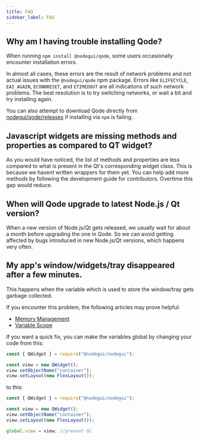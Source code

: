 ```yaml
---
title: FAQ
sidebar_label: FAQ
---
```


## Why am I having trouble installing Qode?

When running `npm install @nodegui/qode`, some users occasionally encounter
installation errors.

In almost all cases, these errors are the result of network problems and not
actual issues with the `@nodegui/qode` npm package. Errors like `ELIFECYCLE`,
`EAI_AGAIN`, `ECONNRESET`, and `ETIMEDOUT` are all indications of such
network problems. The best resolution is to try switching networks, or
wait a bit and try installing again.

You can also attempt to download Qode directly from
[nodegui/qode/releases](https://github.com/nodegui/qode/releases)
if installing via `npm` is failing.

## Javascript widgets are missing methods and properties as compared to QT widget?

As you would have noticed, the list of methods and properties are less compared to what is present in the Qt's corresponding widget class. This is because we havent written wrappers for them yet. You can help add more methods by following the development guide for contributors. Overtime this gap would reduce.

## When will Qode upgrade to latest Node.js / Qt version?

When a new version of Node.js/Qt gets released, we usually wait for about a month
before upgrading the one in Qode. So we can avoid getting affected by bugs
introduced in new Node.js/Qt versions, which happens very often.

## My app's window/widgets/tray disappeared after a few minutes.

This happens when the variable which is used to store the window/tray gets
garbage collected.

If you encounter this problem, the following articles may prove helpful:

- [Memory Management][memory-management]
- [Variable Scope][variable-scope]

If you want a quick fix, you can make the variables global by changing your
code from this:

```javascript
const { QWidget } = require("@nodegui/nodegui");

const view = new QWidget();
view.setObjectName("container");
view.setLayout(new FlexLayout());
```

to this:

```javascript
const { QWidget } = require("@nodegui/nodegui");

const view = new QWidget();
view.setObjectName("container");
view.setLayout(new FlexLayout());

global.view = view; //prevent GC
```

[memory-management]: https://developer.mozilla.org/en-US/docs/Web/JavaScript/Memory_Management
[variable-scope]: https://msdn.microsoft.com/library/bzt2dkta(v=vs.94).aspx
